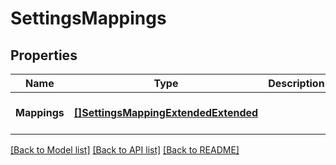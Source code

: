 # SettingsMappings

## Properties
Name | Type | Description | Notes
------------ | ------------- | ------------- | -------------
**Mappings** | [**[]SettingsMappingExtendedExtended**](SettingsMappingExtendedExtended.md) |  | [optional] [default to null]

[[Back to Model list]](../README.md#documentation-for-models) [[Back to API list]](../README.md#documentation-for-api-endpoints) [[Back to README]](../README.md)


